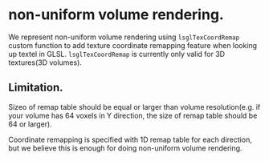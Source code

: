 # non-uniform volume rendering.

We represent non-uniform volume rendering using `lsglTexCoordRemap` custom function to add texture coordinate remapping feature when looking up textel in GLSL.
`lsglTexCoordRemap` is currently only valid for 3D textures(3D volumes).

## Limitation.

Sizeo of remap table should be equal or larger than volume resolution(e.g. if your volume has 64 voxels in Y direction, the size of remap table should be 64 or larger).

Coordinate remapping is specified with 1D remap table for each direction, but we believe this is enough for doing non-uniform volume rendering.
